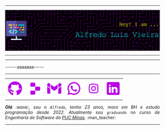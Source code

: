 -----

<div>
<img align="center" alt="Header" src="https://github.com/ALfLuisV/ALfLuisV/blob/main/imgs/github-header-image.png"/>
</div>

-----
-----
------aaaaaaa-----

-----

<div align="center">
<table>
<tr>
 <td align="center" colspan="11"></td>
</tr> 
<tr>
<td><a href="https://github.com/ALfLuisV" target="_blank"><img src="https://github.com/ALfLuisV/ALfLuisV/blob/main/imgs/icons8-github-100.png" width="50px" height="50px"/></a>
</td>
<td><a href="https://replit.com/@ALluis"><img src="https://github.com/ALfLuisV/ALfLuisV/blob/main/imgs/icons8-replit-100.png" width="50px" height="50px"/></a>
</td>
<td><a href="mailto:alfredoluisvieira@gmail.com" target="_blank"><img src="https://github.com/ALfLuisV/ALfLuisV/blob/main/imgs/icons8-gmail-100.png" width="50px" height="50px"/></a>
</td>
<td><a href="https://wa.me/5531993855676" target="_blank"><img src="https://github.com/ALfLuisV/ALfLuisV/blob/main/imgs/icons8-whatsapp-96.png" width="50px" height="50px"/></a>
</td>
<td><a href="https://www.instagram.com/necrxmane/" target="_blank"><img src="https://github.com/ALfLuisV/ALfLuisV/blob/main/imgs/icons8-instagram-96.png" width="50px" height="50px"/></a>
</td>
<td><a href="https://www.linkedin.com/in/alfredo-luis-b0b546276/" target="_blank"><img src="https://github.com/ALfLuisV/ALfLuisV/blob/main/imgs/icons8-linkedin-100.png" width="50px" height="50px"/></a>
</td>
<!-- <td><a href="http://lattes.cnpq.br/1208427665892059" target="_blank"><img src="https://github.com/joaopauloaramuni/joaopauloaramuni/blob/main/img/lattes2.png?raw=true" width="50px" height="50px"/></a> -->
<!-- </td> -->
<!--<td><a href="https://slack.com/app_redirect?channel=UVD9N6VCL"><img src="https://github.com/joaopauloaramuni/joaopauloaramuni/blob/main/img/slack.png?raw=true" width="50px" height="50px"/></a>
</td>-->
<!-- <td><a href="https://discordapp.com/users/959151773728251914" target="_blank"><img src="https://github.com/ALfLuisV/ALfLuisV/blob/main/imgs/icons8-discord-100.png" width="50px" height="50px"/></a> -->
</td>
<!-- <td><a href="https://www.skoob.com.br/perfil/Aramuni" target="_blank"><img src="https://github.com/joaopauloaramuni/joaopauloaramuni/blob/main/img/skoob2.png?raw=true" width="50px" height="50px"/></a> -->
</td>
<!-- <td><a href="https://scholar.google.com.br/citations?user=OARYxSYAAAAJ&hl=pt-BR&oi=ao" target="_blank"><img src="https://github.com/joaopauloaramuni/joaopauloaramuni/blob/main/img/scholar2.png?raw=true" width="50px" height="50px"/></a> -->
</td>
<!-- <td><a href="https://calendly.com/aramuni/" target="_blank"><img src="https://github.com/joaopauloaramuni/joaopauloaramuni/blob/main/img/calendar2.png?raw=true" width="50px" height="50px"/></a> -->
</td>
</tr>
<tr>
 <td align="center" colspan="11"></td>
</tr> 
</table>

</div>
<div align="justify">
<i><b>Olá</b> :wave:, sou o <code>Alfredo</code>, tenho 23 anos, moro em BH e estudo programação desde 2022. Atualmente sou <code>graduando</code> no curso de Engenharia de Software da <a href="https://www.pucminas.br/" target="_blank">PUC Minas</a>.</i> :man_teacher:<br />
</div>

-----
